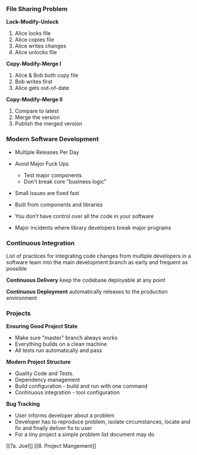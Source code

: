 ### File Sharing Problem

**Lock-Modify-Unlock**
1. Alice locks file
2. Alice copies file
3. Alice writes changes
4. Alice unlocks file

**Copy-Modify-Merge I**
1. Alice & Bob both copy file
2. Bob writes first
3. Alice gets out-of-date

**Copy-Modify-Merge II**
1. Compare to latest
2. Merge the version
3. Publish the merged version


### Modern Software Development
- Multiple Releases Per Day
- Avoid Major Fuck Ups
	- Test major components
	- Don't break core "business logic"
- Small issues are fixed fast

- Built from components and libraries
- You don’t have control over all the code in your software
- Major incidents where library developers break major programs

### Continuous Integration

List of practices for integrating code changes from multiple developers in a software team into the main development branch as early and frequent as possible

**Continuous Delivery**
keep the codebase deployable at any point

**Continuous Deployment**
automatically releases to the production environment

### Projects

**Ensuring Good Project State**
- Make sure "master" branch always works
- Everything builds on a clean machine
- All tests run automatically and pass

**Modern Project Structure**
- Quality Code and Tests.
- Dependency management
- Build configuration - build and run with one command
- Continuous integration - tool configuration

**Bug Tracking**
- User informs developer about a problem
- Developer has to reproduce problem, isolate circumstances, locate and fix and finally deliver fix to user
- For a tiny project a simple problem list document may do


[[7a. Joel]]
[[8. Project Mangement]]